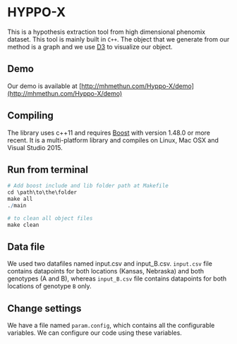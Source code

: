 HYPPO-X
=======

This is a hypothesis extraction tool from high dimensional phenomix dataset. This tool is mainly built in `C++`. The object that we generate from our method is a graph and we use [D3](https://d3js.org/) to visualize our object.

## Demo
Our demo is available at [http://mhmethun.com/Hyppo-X/demo](http://mhmethun.com/Hyppo-X/demo) 

## Compiling
The library uses c++11 and requires [Boost](http://www.boost.org/) with version 1.48.0 or more recent. It is a multi-platform library and compiles on Linux, Mac OSX and Visual Studio 2015.

## Run from terminal
```R
# Add boost include and lib folder path at Makefile
cd \path\to\the\folder
make all
./main

# to clean all object files
make clean
```

## Data file
We used two datafiles named input.csv and input_B.csv. `input.csv` file contains datapoints for both locations (Kansas, Nebraska) and both genotypes (A and B), whereas `input_B.csv` file contains datapoints for both locations of genotype `B` only.

## Change settings
We have a file named `param.config`, which contains all the configurable variables. We can configure our code using these variables.
